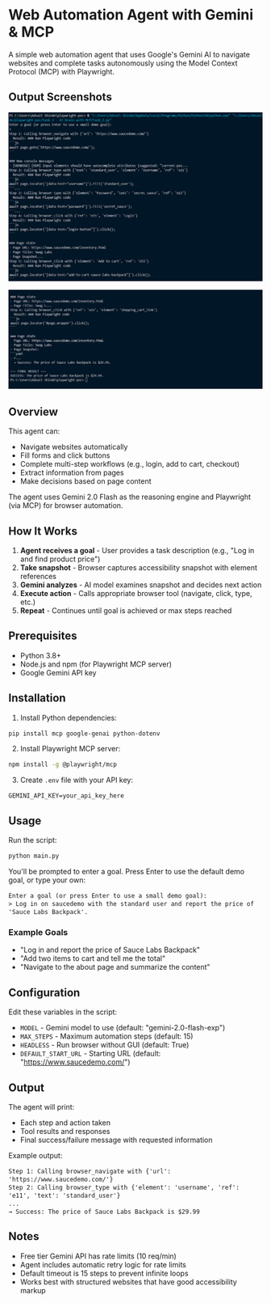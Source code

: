# Web Automation Agent with Gemini & MCP

A simple web automation agent that uses Google's Gemini AI to navigate websites and complete tasks autonomously using the Model Context Protocol (MCP) with Playwright.

## Output Screenshots

![Output Example 1](output_screenshots/output_1.png)

![Output Example 2](output_screenshots/output_2.png)

## Overview

This agent can:

- Navigate websites automatically
- Fill forms and click buttons
- Complete multi-step workflows (e.g., login, add to cart, checkout)
- Extract information from pages
- Make decisions based on page content

The agent uses Gemini 2.0 Flash as the reasoning engine and Playwright (via MCP) for browser automation.

## How It Works

1. **Agent receives a goal** - User provides a task description (e.g., "Log in and find product price")
2. **Take snapshot** - Browser captures accessibility snapshot with element references
3. **Gemini analyzes** - AI model examines snapshot and decides next action
4. **Execute action** - Calls appropriate browser tool (navigate, click, type, etc.)
5. **Repeat** - Continues until goal is achieved or max steps reached

## Prerequisites

- Python 3.8+
- Node.js and npm (for Playwright MCP server)
- Google Gemini API key

## Installation

1. Install Python dependencies:

```bash
pip install mcp google-genai python-dotenv
```

2. Install Playwright MCP server:

```bash
npm install -g @playwright/mcp
```

3. Create `.env` file with your API key:

```
GEMINI_API_KEY=your_api_key_here
```

## Usage

Run the script:

```bash
python main.py
```

You'll be prompted to enter a goal. Press Enter to use the default demo goal, or type your own:

```
Enter a goal (or press Enter to use a small demo goal):
> Log in on saucedemo with the standard user and report the price of 'Sauce Labs Backpack'.
```

### Example Goals

- "Log in and report the price of Sauce Labs Backpack"
- "Add two items to cart and tell me the total"
- "Navigate to the about page and summarize the content"

## Configuration

Edit these variables in the script:

- `MODEL` - Gemini model to use (default: "gemini-2.0-flash-exp")
- `MAX_STEPS` - Maximum automation steps (default: 15)
- `HEADLESS` - Run browser without GUI (default: True)
- `DEFAULT_START_URL` - Starting URL (default: "https://www.saucedemo.com/")

## Output

The agent will print:

- Each step and action taken
- Tool results and responses
- Final success/failure message with requested information

Example output:

```
Step 1: Calling browser_navigate with {'url': 'https://www.saucedemo.com/'}
Step 2: Calling browser_type with {'element': 'username', 'ref': 'e11', 'text': 'standard_user'}
...
→ Success: The price of Sauce Labs Backpack is $29.99
```

## Notes

- Free tier Gemini API has rate limits (10 req/min)
- Agent includes automatic retry logic for rate limits
- Default timeout is 15 steps to prevent infinite loops
- Works best with structured websites that have good accessibility markup
